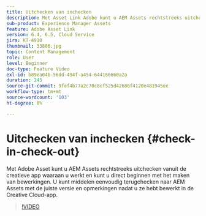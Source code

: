 ```yaml
---
title: Uitchecken van inchecken
description: Met Asset Link Adobe kunt u AEM Assets rechtstreeks uitchecken vanuit de creatieve app waarmee u werkt. U kunt dan direct beginnen met het maken van bewerkingen. U kunt middelen eenvoudig terugchecken naar AEM Assets met de juiste versie en opmerkingen nadat u ze hebt bewerkt in de Creative Cloud-app.
sub-product: Experience Manager Assets
feature: Adobe Asset Link
version: 6.4, 6.5, Cloud Service
jira: KT-4910
thumbnail: 33886.jpg
topic: Content Management
role: User
level: Beginner
doc-type: Feature Video
exl-id: b89ea04b-56dd-494f-a454-644166660a2a
duration: 245
source-git-commit: 9fef4b77a2c70c8cf525d42686f4120e481945ee
workflow-type: tm+mt
source-wordcount: '103'
ht-degree: 0%

---
```


# Uitchecken van inchecken {#check-in-check-out}

Met Adobe Asset kunt u AEM Assets rechtstreeks uitchecken vanuit de creatieve app waaraan u werkt en kunt u direct beginnen met het maken van bewerkingen. U kunt middelen eenvoudig terugchecken naar AEM Assets met de juiste versie en opmerkingen nadat u ze hebt bewerkt in de Creative Cloud-app.

>[!VIDEO](https://video.tv.adobe.com/v/33886?quality=12&learn=on)

